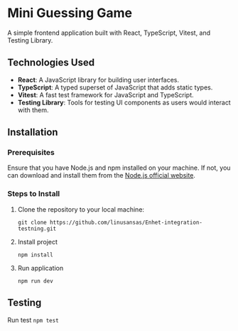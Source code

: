# Mini Guessing Game

A simple frontend application built with React, TypeScript, Vitest, and Testing Library.

## Technologies Used

-   **React**: A JavaScript library for building user interfaces.
-   **TypeScript**: A typed superset of JavaScript that adds static types.
-   **Vitest**: A fast test framework for JavaScript and TypeScript.
-   **Testing Library**: Tools for testing UI components as users would interact with them.

## Installation

### Prerequisites

Ensure that you have Node.js and npm installed on your machine. If not, you can download and install them from the [Node.js official website](https://nodejs.org/).

### Steps to Install

1. Clone the repository to your local machine:

    `git clone https://github.com/linusansas/Enhet-integration-testning.git`

2. Install project

    `npm install`

3. Run application

    `npm run dev`

## Testing

Run test `npm test`
